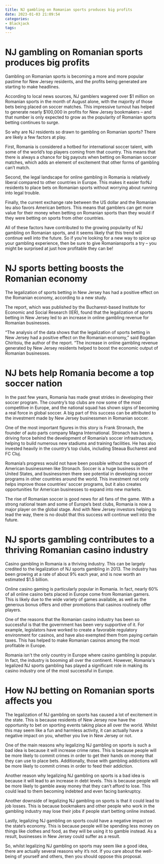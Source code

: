 ```yaml
---
title: NJ gambling on Romanian sports produces big profits
date: 2023-01-03 21:09:54
categories:
- Blackjack
tags:
---
```



#  NJ gambling on Romanian sports produces big profits

Gambling on Romanian sports is becoming a more and more popular pastime for New Jersey residents, and the profits being generated are starting to make headlines.

According to local news sources, NJ gamblers wagered over $1 million on Romanian sports in the month of August alone, with the majority of those bets being placed on soccer matches. This impressive turnout has helped to generate nearly $100,000 in profits for New Jersey bookmakers – and that number is only expected to grow as the popularity of Romanian sports betting continues to surge.

So why are NJ residents so drawn to gambling on Romanian sports? There are likely a few factors at play.

First, Romania is considered a hotbed for international soccer talent, with some of the world’s top players coming from that country. This means that there is always a chance for big payouts when betting on Romanian soccer matches, which adds an element of excitement that other forms of gambling can’t match.

Second, the legal landscape for online gambling in Romania is relatively liberal compared to other countries in Europe. This makes it easier forNJ residents to place bets on Romanian sports without worrying about running into legal trouble.

Finally, the current exchange rate between the US dollar and the Romanian leu also favors American bettors. This means that gamblers can get more value for their money when betting on Romanian sports than they would if they were betting on sports from other countries.

All of these factors have contributed to the growing popularity of NJ gambling on Romanian sports, and it seems likely that this trend will continue well into the future. So if you’re looking for a new way to spice up your gambling experience, then be sure to give Romaniansports a try – you might be surprised at just how profitable they can be!

#  NJ sports betting boosts the Romanian economy

The legalization of sports betting in New Jersey has had a positive effect on the Romanian economy, according to a new study.

The report, which was published by the Bucharest-based Institute for Economic and Social Research (IER), found that the legalization of sports betting in New Jersey led to an increase in online gambling revenue for Romanian businesses.

“The analysis of the data shows that the legalization of sports betting in New Jersey had a positive effect on the Romanian economy,” said Bogdan Chiritoiu, the author of the report. “The increase in online gambling revenue generated by New Jersey residents helped to boost the economic output of Romanian businesses.


#  NJ bets help Romania become a top soccer nation

In the past few years, Romania has made great strides in developing their soccer program. The country’s top clubs are now some of the most competitive in Europe, and the national squad has shown signs of becoming a real force in global soccer. A big part of this success can be attributed to the investment made by New Jersey businessmen in Romanian soccer.

One of the most important figures in this story is Frank Stronach, the founder of auto parts company Magna International. Stronach has been a driving force behind the development of Romania’s soccer infrastructure, helping to build numerous new stadiums and training facilities. He has also invested heavily in the country’s top clubs, including Steaua Bucharest and FC Cluj.

Romania’s progress would not have been possible without the support of American businessmen like Stronach. Soccer is a huge business in the United States, and businessmen there see potential in developing soccer programs in other countries around the world. This investment not only helps improve those countries’ soccer programs, but it also creates opportunities for American businesses to expand into new markets.

The rise of Romanian soccer is good news for all fans of the game. With a strong national team and some of Europe’s best clubs, Romania is now a major player on the global stage. And with New Jersey investors helping to lead the way, there is no doubt that this success will continue well into the future.

#  NJ sports gambling contributes to a thriving Romanian casino industry

Casino gambling in Romania is a thriving industry. This can be largely credited to the legalization of NJ sports gambling in 2013. The industry has been growing at a rate of about 9% each year, and is now worth an estimated $1.5 billion.

Online casino gaming is particularly popular in Romania. In fact, nearly 60% of all online casino bets placed in Europe come from Romanian gamers. This is likely due to the wide variety of games available, as well as the generous bonus offers and other promotions that casinos routinely offer players.

One of the reasons that the Romanian casino industry has been so successful is that the government has been very supportive of it. For example, legislators have worked to create a favorable regulatory environment for casinos, and have also exempted them from paying certain taxes. This has helped to make Romanian casinos among the most profitable in Europe.

Romania isn't the only country in Europe where casino gambling is popular. In fact, the industry is booming all over the continent. However, Romania's legalized NJ sports gambling has played a significant role in making its casino industry one of the most successful in Europe.

#  How NJ betting on Romanian sports affects you

The legalization of NJ gambling on sports has caused a lot of excitement in the state. This is because residents of New Jersey now have the opportunity to bet on sporting events taking place all over the world. Whilst this may seem like a fun and harmless activity, it can actually have a negative impact on you, whether you live in New Jersey or not.

One of the main reasons why legalizing NJ gambling on sports is such a bad idea is because it will increase crime rates. This is because people will be more likely to commit crimes in order to get their hands on money that they can use to place bets. Additionally, those with gambling addictions will be more likely to commit crimes in order to feed their addiction.

Another reason why legalizing NJ gambling on sports is a bad idea is because it will lead to an increase in debt levels. This is because people will be more likely to gamble away money that they can’t afford to lose. This could lead to them becoming indebted and even facing bankruptcy.

Another downside of legalizing NJ gambling on sports is that it could lead to job losses. This is because bookmakers and other people who work in the gambling industry may lose their jobs if people start betting online instead.

Lastly, legalizing NJ gambling on sports could have a negative impact on the state’s economy. This is because people will be spending less money on things like clothes and food, as they will be using it to gamble instead. As a result, businesses in New Jersey could suffer as a result.

So, whilst legalizing NJ gambling on sports may seem like a good idea, there are actually several reasons why it’s not. If you care about the well-being of yourself and others, then you should oppose this proposal.